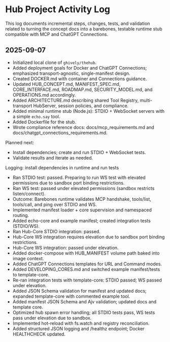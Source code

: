# Hub Project Activity Log

This log documents incremental steps, changes, tests, and validation related to turning the concept docs into a barebones, testable runtime stub compatible with MCP and ChatGPT Connections.

## 2025-09-07

- Initialized local clone of `ghively/thehub`.
- Added deployment goals for Docker and ChatGPT Connections; emphasized transport-agnostic, single-manifest design.
- Created DOCKER.md with container and Connections guidance.
- Updated HUB_CONCEPT.md, MANIFEST_SPEC.md, CORE_INTERFACE.md, ROADMAP.md, SECURITY_MODEL.md, and OPERATIONS.md accordingly.
- Added ARCHITECTURE.md describing shared Tool Registry, multi-transport HubServer, session policies, and compliance.
- Added minimal runtime stub (Node.js): STDIO + WebSocket servers with a simple `echo.say` tool.
- Added Dockerfile for the stub.
- Wrote compliance reference docs: docs/mcp_requirements.md and docs/chatgpt_connections_requirements.md.

Planned next:
- Install dependencies; create and run STDIO + WebSocket tests.
- Validate results and iterate as needed.

Logging: install dependencies in runtime and run tests

- Ran STDIO test: passed. Preparing to run WS test with elevated permissions due to sandbox port binding restrictions.
- Ran WS test: passed under elevated permissions (sandbox restricts listen/connect).
- Outcome: Barebones runtime validates MCP handshake, tools/list, tools/call, and ping over STDIO and WS.
- Implemented manifest loader + core supervision and namespaced routing.
- Added echo-core and example manifest; created integration tests (STDIO/WS).
- Ran Hub-Core STDIO integration: passed.
- Hub-Core WS integration requires elevation due to sandbox port binding restrictions.
- Hub-Core WS integration: passed under elevation.
- Added docker-compose with HUB_MANIFEST volume path baked into image context.
- Added ChatGPT Connections templates for URL and Command modes.
- Added DEVELOPING_CORES.md and switched example manifest/tests to template-core.
- Re-ran integration tests with template-core: STDIO passed; WS passed under elevation.
- Added JSON Schema validation for manifest and updated docs; expanded template-core with commented example tool.
- Added manifest JSON Schema and Ajv validation; updated docs and template core.
- Optimized hub spawn error handling; all STDIO tests pass, WS tests pass under elevation due to sandbox.
- Implemented hot-reload with fs.watch and registry reconciliation.
- Added structured JSON logging and /healthz endpoint; Docker HEALTHCHECK updated.
